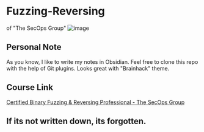 # Fuzzing-Reversing
of "The SecOps Group"
![image](https://github.com/user-attachments/assets/40cc6abb-cef5-485a-98c9-e40d28aa15d4)


## Personal Note
As you know, I like to write my notes in Obsidian. Feel free to clone this repo with the help of Git plugins. Looks great with "Brainhack" theme.

## Course Link
[Certified Binary Fuzzing & Reversing Professional - The SecOps Group](https://pentestingexams.com/product/certified-binary-fuzzing-reversing-professional/)

## If its not written down, its forgotten.


